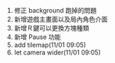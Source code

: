 1. 修正 background 跑掉的問題
2. 新增遊戲主畫面以及局內角色介面
3. 新增Ｒ鍵可以更換方塊種類
4. 新增 Pause 功能
5. add tilemap(11/01 09:05)
6. let camera wider(11/01 09:05)
